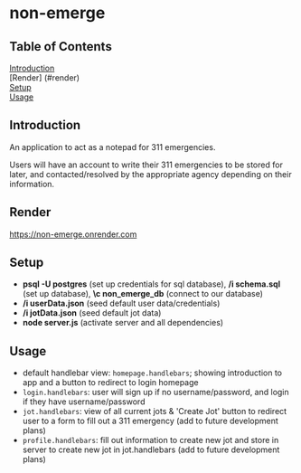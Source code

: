 # non-emerge

## Table of Contents

[Introduction](#introduction) <br/>
[Render] (#render) <br>
[Setup](#setup) <br/>
[Usage](#usage)



## Introduction

An application to act as a notepad for 311 emergencies.

Users will have an account to write their 311 emergencies to be stored for later, and contacted/resolved by the appropriate agency depending on their information.


## Render 

https://non-emerge.onrender.com


## Setup

- **psql -U postgres** (set up credentials for sql database), 
  **/i schema.sql** (set up database), 
  **\c non_emerge_db** (connect to our database)
- **/i userData.json** (seed default user data/credentials)
- **/i jotData.json** (seed default jot data)
- **node server.js** (activate server and all dependencies)


## Usage

- default handlebar view: `homepage.handlebars`; showing introduction to app and a button to redirect to login homepage
- `login.handlebars`: user will sign up if no username/password, and login if they have username/password
- `jot.handlebars`: view of all current jots & 'Create Jot' button to redirect user to a form to fill out a 311 emergency
  (add to future development plans)
- `profile.handlebars`: fill out information to create new jot and store in server to create new jot in jot.handlebars
  (add to future development plans)


